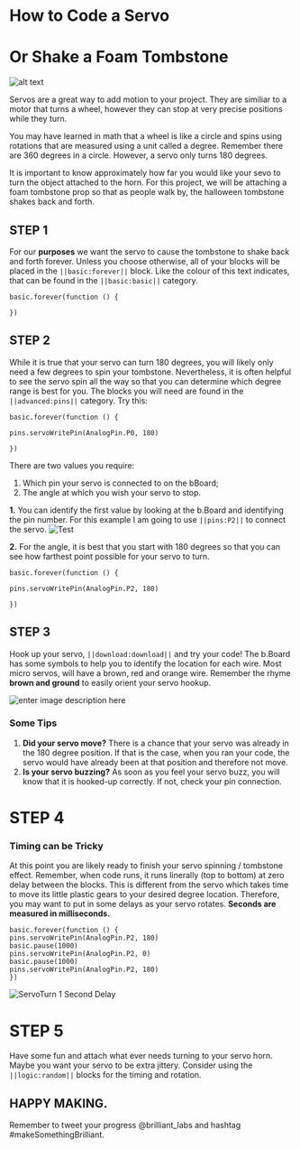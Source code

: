# How to Code a Servo
# Or Shake a Foam Tombstone

![alt text](https://media.giphy.com/media/icJ13X7EH26szQrH2L/giphy.gif "For more info: www.brilliantlabs.ca")

Servos are a great way to add motion to your project. They are similiar to a motor that turns a wheel, however they can stop at very precise positions while they turn.

You may have learned in math that a wheel is like a circle and
spins using rotations that are measured using a unit called a degree. Remember there are 360 degrees in a circle. However, a servo only turns 180 degrees.

It is important to know approximately how far you would like your sevo to turn the object attached to the horn. For this project, we will be attaching a foam tombstone prop so that
as people walk by, the halloween tombstone shakes back and forth.

## STEP 1
For our **purposes** we want the servo to cause the tombstone to shake back and forth forever. Unless you choose otherwise, all of your blocks will be placed in the ``||basic:forever||`` block. Like the colour of this text indicates, that can be found in the ``||basic:basic||`` category.

```blocks
basic.forever(function () {

})
```
## STEP 2
While it is true that your servo can turn 180 degrees, you will likely only need a few degrees to spin your tombstone. Nevertheless, it is often helpful to see the servo spin all the way so that you can determine which degree range is best for you. The blocks you will need are found in the ``||advanced:pins||`` category. Try this: 

```blocks
basic.forever(function () {

pins.servoWritePin(AnalogPin.P0, 180)

})
```
There are two values you require: 
 1. Which pin your servo is connected to on the bBoard;
 2. The angle at which you wish your servo to stop. 

**1.** You can identify the first value by looking at the b.Board and identifying the pin number. For this example I am going to use ``||pins:P2||`` to connect the servo. 
![Test](https://github.com/Brilliant-Labs/bboard-tuts/blob/master/servo_pin_number.jpeg?raw=true_)

**2.** For the angle, it is best that you start with 180 degrees so that you can see how farthest point possible for your servo to turn. 

```blocks
basic.forever(function () {

pins.servoWritePin(AnalogPin.P2, 180)

})
```
## STEP 3

Hook up your servo, ``||download:download||`` and try your code! The b.Board has some symbols to help you to identify the location for each wire. Most micro servos, will have a brown, red and orange wire. Remember the rhyme **brown and ground** to easily orient your servo hookup. 

![enter image description here](https://github.com/Brilliant-Labs/bboard-tuts/blob/master/IMG_4239.jpg?raw=true)

### Some Tips

 1. **Did your servo move?** There is a chance that your servo was already in the 180 degree position. If that is the case, when you ran your code, the servo would have already been at that position and therefore not move. 
 2. **Is your servo buzzing?** As soon as you feel your servo buzz, you will know that it is hooked-up correctly. If not, check your pin connection. 

# STEP 4
### Timing can be Tricky
At this point you are likely ready to finish your servo spinning / tombstone effect. Remember, when code runs, it runs linerally (top to bottom) at zero delay between the blocks. This is different from the servo which takes time to move its little plastic gears to your desired degree location. Therefore, you may want to put in some delays as your servo rotates. **Seconds are measured in milliseconds.**

```blocks
basic.forever(function () {
pins.servoWritePin(AnalogPin.P2, 180)
basic.pause(1000)
pins.servoWritePin(AnalogPin.P2, 0)
basic.pause(1000)
pins.servoWritePin(AnalogPin.P2, 180)
})
```
![ServoTurn 1 Second Delay](https://media.giphy.com/media/mEz5fAgNXxFVj75ZyH/giphy.gif)

# STEP 5
Have some fun and attach what ever needs turning to your servo horn. Maybe you want your servo to be extra jittery. Consider using the ``||logic:random||`` blocks for the timing and rotation. 

## HAPPY MAKING. 
Remember to tweet your progress @brilliant_labs and hashtag #makeSomethingBrilliant.


